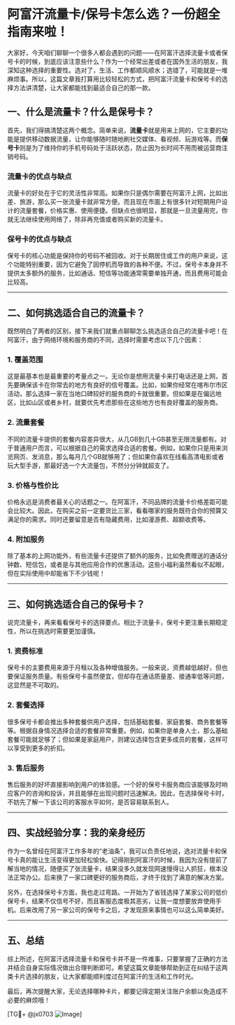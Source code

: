 # 阿富汗流量卡/保号卡怎么选？一份超全指南来啦！

大家好，今天咱们聊聊一个很多人都会遇到的问题——在阿富汗选择流量卡或者保号卡的时候，到底应该注意些什么？作为一个经常出差或者在国外生活的朋友，我深知这种选择的重要性。选对了，生活、工作都顺风顺水；选错了，可能就是一堆麻烦事。所以，这篇文章我打算用比较轻松的方式，把阿富汗流量卡和保号卡的选择方法讲清楚，让大家都能找到最适合自己的那一款。

## 一、什么是流量卡？什么是保号卡？

首先，我们得搞清楚这两个概念。简单来说，**流量卡**就是用来上网的，它主要的功能是提供移动数据流量，让你能够随时随地刷社交媒体、看视频、玩游戏等。而**保号卡**则是为了维持你的手机号码处于活跃状态，防止因为长时间不用而被运营商注销号码。

### 流量卡的优点与缺点

流量卡的好处在于它的灵活性非常高。如果你只是偶尔需要在阿富汗上网，比如出差、旅游，那么买一张流量卡就非常方便。而且现在市面上有很多针对短期用户设计的流量套餐，价格实惠、使用便捷。但缺点也很明显，那就是一旦流量用完，你就无法继续使用网络了，除非再充值或者购买新的流量卡。

### 保号卡的优点与缺点

保号卡的核心功能是保持你的号码不被回收。对于长期居住或工作的用户来说，这个功能特别重要，因为它避免了因停机而导致的各种不便。不过，保号卡本身并不提供太多额外的服务，比如通话、短信等功能通常需要单独开通，而且费用可能会比较高。

---

## 二、如何挑选适合自己的流量卡？

既然明白了两者的区别，接下来我们就重点聊聊怎么挑选适合自己的流量卡吧！在阿富汗，由于网络环境和服务商的不同，选择时需要考虑以下几个因素：

### 1. **覆盖范围**

这是最基本也是最重要的考量点之一。无论你是想用流量卡来打电话还是上网，首先要确保该卡在你常去的地方有良好的信号覆盖。比如，如果你经常在喀布尔市区活动，那么选择一家在当地口碑较好的服务商的卡就很重要。但如果是在偏远地区，比如山区或者乡村，就要优先考虑那些在这些地方也有良好覆盖的服务商。

### 2. **流量套餐**

不同的流量卡提供的套餐内容差异很大，从几GB到几十GB甚至无限流量都有。对于普通用户而言，可以根据自己的需求选择合适的套餐。例如，如果你只是用来浏览网页、发消息，那么每月几个GB就够用了；但如果你喜欢在线看高清电影或者玩大型手游，那最好选一个大流量包，不然分分钟就超支了。

### 3. **价格与性价比**

价格永远是消费者最关心的话题之一。在阿富汗，不同品牌的流量卡价格差距可能会比较大。因此，在购买之前一定要货比三家，看看哪家的服务既符合你的预算又满足你的需求。同时还要留意是否有隐藏费用，比如漫游费、超额收费等。

### 4. **附加服务**

除了基本的上网功能外，有些流量卡还提供了额外的服务，比如免费赠送的通话分钟数、短信包，或者是与其他应用合作的优惠活动。这些小福利虽然看似不起眼，但在实际使用中却能省下不少钱呢！

---

## 三、如何挑选适合自己的保号卡？

说完流量卡，再来看看保号卡的选择要点。相比于流量卡，保号卡更注重长期稳定性，所以在挑选时需要更加谨慎。

### 1. **资费标准**

保号卡的主要费用来源于月租以及各种增值服务。一般来说，资费越低越好，但也要保证服务质量。有些保号卡虽然便宜，但却存在通话质量差、接通率低等问题，这显然是不可取的。

### 2. **套餐选择**

很多保号卡都会推出多种套餐供用户选择，包括基础套餐、家庭套餐、商务套餐等等。根据自身情况选择合适的套餐非常重要。例如，如果你是单身人士，那么基础套餐可能就足够了；但如果是家庭用户，则建议选择包含更多成员的套餐，这样可以享受到更多的折扣。

### 3. **售后服务**

售后服务的好坏直接影响到用户的体验感。一个好的保号卡服务商应该能够及时响应客户的咨询和投诉，并且能够在出现问题时迅速解决。因此，在选择保号卡时，不妨先了解一下该公司的客服水平如何，是否容易联系到人。

---

## 四、实战经验分享：我的亲身经历

作为一名曾经在阿富汗工作多年的“老油条”，我可以负责任地说，选对流量卡和保号卡真的能让生活变得更加轻松愉快。记得刚到阿富汗的时候，我因为没有提前了解当地的情况，随便买了张流量卡，结果没多久就发现网速慢得让人抓狂，根本没法正常办公。后来换了一家口碑更好的服务商后，才终于找到了满意的解决方案。

另外，在选择保号卡方面，我也走过弯路。一开始为了省钱选择了某家公司的低价保号卡，结果不仅信号不好，而且客服态度极其恶劣，让我一度想要放弃使用手机。后来改用了另一家公司的保号卡之后，才发现原来事情也可以这么简单美好。

---

## 五、总结

综上所述，在阿富汗选择流量卡和保号卡并不是一件难事，只要掌握了正确的方法并结合自身实际情况做出合理判断即可。希望这篇文章能够帮助到正在纠结于这两类卡片选择的朋友，让大家都能顺利度过在阿富汗的生活和工作时光。

最后，再次提醒大家，无论选择哪种卡片，都要记得定期关注账户余额以免造成不必要的麻烦哦！

[TG💪+ @jx0703 ![Image](https://github.com/user-attachments/assets/dbca1d08-cadb-493c-b0ec-ad6f7a83f270)]